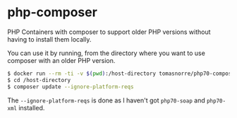 # php-composer

PHP Containers with composer to support older PHP versions without having to install them locally. 

You can use it by running, from the directory where you want to use composer with an older PHP version. 

```bash
$ docker run --rm -ti -v $(pwd):/host-directory tomasnorre/php70-composer bash
$ cd /host-directory 
$ composer update --ignore-platform-reqs
```

The `--ignore-platform-reqs` is done as I haven't got `php70-soap` and `php70-xml` installed.
